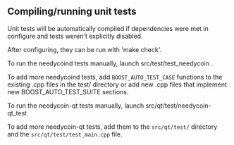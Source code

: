 Compiling/running unit tests
------------------------------------

Unit tests will be automatically compiled if dependencies were met in configure
and tests weren't explicitly disabled.

After configuring, they can be run with 'make check'.

To run the needycoind tests manually, launch src/test/test_needycoin .

To add more needycoind tests, add `BOOST_AUTO_TEST_CASE` functions to the existing
.cpp files in the test/ directory or add new .cpp files that
implement new BOOST_AUTO_TEST_SUITE sections.

To run the needycoin-qt tests manually, launch src/qt/test/needycoin-qt_test

To add more needycoin-qt tests, add them to the `src/qt/test/` directory and
the `src/qt/test/test_main.cpp` file.
